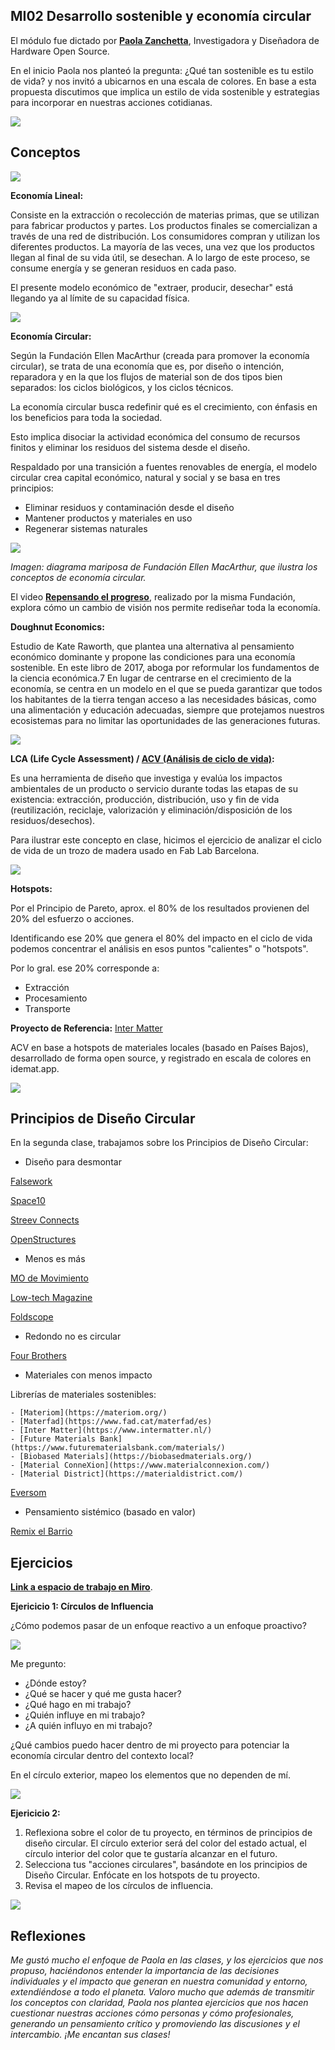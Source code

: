 ## MI02 Desarrollo sostenible y economía circular

El módulo fue dictado por **[Paola Zanchetta](https://distributeddesign.eu/talent/paola-zanchetta/)**, Investigadora y Diseñadora de Hardware Open Source.

En el inicio Paola nos planteó la pregunta: ¿Qué tan sostenible es tu estilo de vida? y nos invitó a ubicarnos en una escala de colores.
En base a esta propuesta discutimos que implica un estilo de vida sostenible y estrategias para incorporar en nuestras acciones cotidianas.

![](../images/MI02/estilo.PNG)

## Conceptos

![](../images/MI02/ciclos.png)

**Economía Lineal:**

Consiste en la extracción o recolección de materias primas, que se utilizan para fabricar productos y partes. 
Los productos finales se comercializan a través de una red de distribución. Los consumidores compran y utilizan los diferentes productos. La mayoría de las veces, una vez que los productos llegan al final de su vida útil, se desechan. A lo largo de este proceso, se consume energía y se generan residuos en cada paso.

El presente modelo económico de "extraer, producir, desechar" está llegando ya al límite de su capacidad física. 

![](../images/MI02/lineal.gif)


**Economía Circular:** 

Según la Fundación Ellen MacArthur (creada para promover la economía circular), se trata de una economía que es, por diseño o intención, reparadora y en la que los flujos de material son de dos tipos bien separados: los ciclos biológicos, y los ciclos técnicos.

La economía circular busca redefinir qué es el crecimiento, con énfasis en los beneficios para toda la sociedad. 

Esto implica disociar la actividad económica del consumo de recursos finitos y eliminar los residuos del sistema desde el diseño. 

Respaldado por una transición a fuentes renovables de energía, el modelo circular crea capital económico, natural y social y se basa en tres principios:

- Eliminar residuos y contaminación desde el diseño
- Mantener productos y materiales en uso
- Regenerar sistemas naturales


![](../images/MI02/circular.jpg)

*Imagen: diagrama mariposa de Fundación Ellen MacArthur, que ilustra los conceptos de economía circular.*

El video **[Repensando el progreso](https://www.youtube.com/watch?v=RstFV_n6wRg)**, realizado por la misma Fundación, explora cómo un cambio de visión nos permite rediseñar toda la economía.


**Doughnut Economics:** 

Estudio de Kate Raworth, que plantea una alternativa al pensamiento económico dominante y propone las condiciones para una economía sostenible. En este libro de 2017, aboga por reformular los fundamentos de la ciencia económica.7​ En lugar de centrarse en el crecimiento de la economía, se centra en un modelo en el que se pueda garantizar que todos los habitantes de la tierra tengan acceso a las necesidades básicas, como una alimentación y educación adecuadas, siempre que protejamos nuestros ecosistemas para no limitar las oportunidades de las generaciones futuras.

![](../images/MI02/donut.jpg)


**LCA (Life Cycle Assessment) / [ACV (Análisis de ciclo de vida)](https://es.wikipedia.org/wiki/An%C3%A1lisis_de_ciclo_de_vida):** 

Es una herramienta de diseño que investiga y evalúa los impactos ambientales de un producto o servicio durante todas las etapas de su existencia: extracción, producción, distribución, uso y fin de vida (reutilización, reciclaje, valorización y eliminación/disposición de los residuos/desechos).

Para ilustrar este concepto en clase, hicimos el ejercicio de analizar el ciclo de vida de un trozo de madera usado en Fab Lab Barcelona.

![](../images/MI02/lca.png)

**Hotspots:**

Por el Principio de Pareto, aprox. el 80% de los resultados provienen del 20% del esfuerzo o acciones.

Identificando ese 20% que genera el 80% del impacto en el ciclo de vida podemos concentrar el análisis en esos puntos "calientes" o "hotspots".

Por lo gral. ese 20% corresponde a:

- Extracción 
- Procesamiento
- Transporte


**Proyecto de Referencia:** [Inter Matter](https://www.intermatter.nl/)

ACV en base a hotspots de materiales locales (basado en Países Bajos), desarrollado de forma open source, y registrado en escala de colores en idemat.app.

![](../images/MI02/inter.png)



## Principios de Diseño Circular

En la segunda clase, trabajamos sobre los Principios de Diseño Circular:

- Diseño para desmontar

[Falsework](https://falsework.eu/)

[Space10](https://space10.com/projects/the-algae-dome)

[Streev Connects](https://www.streev.de/)

[OpenStructures](https://www.openstructures.net/)

- Menos es más

[MO de Movimiento](https://modemovimiento.com/)

[Low-tech Magazine](https://solar.lowtechmagazine.com/)

[Foldscope](https://foldscope.com/)

- Redondo no es circular

[Four Brothers](https://www.architonic.com/en/project/mun-design-studio-four-brothers-chair/5103832)

- Materiales con menos impacto

Librerías de materiales sostenibles:

    - [Materiom](https://materiom.org/)
    - [Materfad](https://www.fad.cat/materfad/es)
    - [Inter Matter](https://www.intermatter.nl/)
    - [Future Materials Bank](https://www.futurematerialsbank.com/materials/)
    - [Biobased Materials](https://biobasedmaterials.org/)
    - [Material ConneXion](https://www.materialconnexion.com/)
    - [Material District](https://materialdistrict.com/)

[Eversom](https://www.eversom.nl/)


- Pensamiento sistémico (basado en valor)

[Remix el Barrio](https://fablabbcn.org/projects/siscode-remix-el-barrio)



## Ejercicios

**[Link a espacio de trabajo en Miro](https://miro.com/app/board/uXjVKjpb7U4=/)**.


**Ejericicio 1: Círculos de Influencia**

¿Cómo podemos pasar de un enfoque reactivo a un enfoque proactivo?

![](../images/MI02/influ.png)

Me pregunto:

- ¿Dónde estoy?
- ¿Qué se hacer y qué me gusta hacer?
- ¿Qué hago en mi trabajo?
- ¿Quién influye en mi trabajo?
- ¿A quién influyo en mi trabajo?

¿Qué cambios puedo hacer dentro de mi proyecto para potenciar la economía circular dentro del contexto local?

En el círculo exterior, mapeo los elementos que no dependen de mí.

![](../images/MI02/ej1.png)


**Ejericicio 2:**

1. Reflexiona sobre el color de tu proyecto, en términos de principios de diseño circular. El círculo exterior será del color del estado actual, el círculo interior del color que te gustaría alcanzar en el futuro.
2. Selecciona tus "acciones circulares", basándote en los principios de Diseño Circular. Enfócate en los hotspots de tu proyecto.
3. Revisa el mapeo de los círculos de influencia.

![](../images/MI02/ej2.png)



## Reflexiones

*Me gustó mucho el enfoque de Paola en las clases, y los ejercicios que nos propuso, haciéndonos entender la importancia de las decisiones individuales y el impacto que generan en nuestra comunidad y entorno, extendiéndose a todo el planeta.* 
*Valoro mucho que además de transmitir los conceptos con claridad, Paola nos plantea ejercicios que nos hacen cuestionar nuestras acciones cómo personas y cómo profesionales, generando un pensamiento crítico y promoviendo las discusiones y el intercambio.* 
*¡Me encantan sus clases!* 
